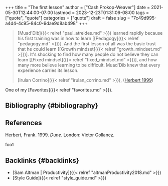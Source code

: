 +++
title = "The first lesson"
author = ["Cash Prokop-Weaver"]
date = 2021-05-30T12:44:00-07:00
lastmod = 2023-12-23T01:31:06-08:00
tags = ["quote", "quote"]
categories = ["quote"]
draft = false
slug = "7c49d995-a4d4-4c95-84c0-9dae9d8ab498"
+++

> [Muad'Dib]({{< relref "paul_atreides.md" >}}) learned rapidly because his first training was in how to learn [[Pedagogy]({{< relref "pedagogy.md" >}})]. And the first lesson of all was the basic trust that he could learn [[Growth mindset]({{< relref "growth_mindset.md" >}})]. It's shocking to find how many people do not believe they can learn [[Fixed mindset]({{< relref "fixed_mindset.md" >}})], and how many more believe learning to be difficult. Muad'Dib knew that every experience carries its lesson.
>
> [Irulan Corrino]({{< relref "irulan_corrino.md" >}}), (<a href="#citeproc_bib_item_1">Herbert 1999</a>)

One of my [Favorites]({{< relref "favorites.md" >}}).


## Bibliography {#bibliography}

## References

<style>.csl-entry{text-indent: -1.5em; margin-left: 1.5em;}</style><div class="csl-bib-body">
  <div class="csl-entry"><a id="citeproc_bib_item_1"></a>Herbert, Frank. 1999. <i>Dune</i>. London: Victor Gollancz.</div>
</div>

foo1


## Backlinks {#backlinks}

-   [Sam Altman | Productivity]({{< relref "altmanProductivity2018.md" >}})
-   [Style Guide]({{< relref "style_guide.md" >}})
